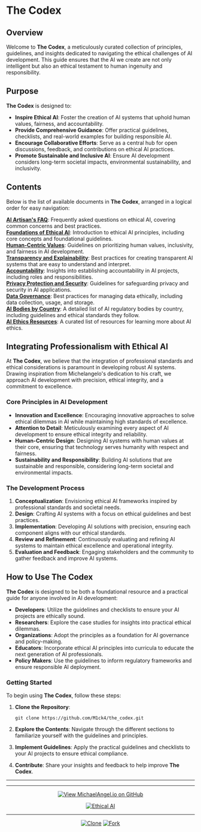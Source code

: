 # The Codex

## Overview

Welcome to **The Codex**, a meticulously curated collection of principles, guidelines, and insights dedicated to navigating the ethical challenges of AI development. 
This guide ensures that the AI we create are not only intelligent but also an ethical testament to human ingenuity and responsibility.

## Purpose

**The Codex** is designed to:
- **Inspire Ethical AI**: Foster the creation of AI systems that uphold human values, fairness, and accountability.
- **Provide Comprehensive Guidance**: Offer practical guidelines, checklists, and real-world examples for building responsible AI.
- **Encourage Collaborative Efforts**: Serve as a central hub for open discussions, feedback, and contributions on ethical AI practices.
- **Promote Sustainable and Inclusive AI**: Ensure AI development considers long-term societal impacts, environmental sustainability, and inclusivity.

## Contents

Below is the list of available documents in **The Codex**, arranged in a logical order for easy navigation:

**[AI Artisan's FAQ](./AI_Artisians_FAQ.md)**: Frequently asked questions on ethical AI, covering common concerns and best practices.  
**[Foundations of Ethical AI](./Foundations_of_Ethical_AI.md)**: Introduction to ethical AI principles, including core concepts and foundational guidelines.    
**[Human-Centric Values](./Human-Centric_Values.md)**: Guidelines on prioritizing human values, inclusivity, and fairness in AI development.    
**[Transparency and Explainability](./Transparency_and_Explainability.md)**: Best practices for creating transparent AI systems that are easy to understand and interpret.  
**[Accountability](./Accountability.md)**: Insights into establishing accountability in AI projects, including roles and responsibilities.  
**[Privacy Protection and Security](./Privacy_Protection_and_Security.md)**: Guidelines for safeguarding privacy and security in AI applications.  
**[Data Governance](.Data_Governance.md)**: Best practices for managing data ethically, including data collection, usage, and storage.    
**[AI Bodies by Country](./AI_Bodies_by_Country.md)**: A detailed list of AI regulatory bodies by country, including guidelines and ethical standards they follow.  
**[AI Ethics Resources](./AI_Ethics_Resources.md)**: A curated list of resources for learning more about AI ethics. 


## Integrating Professionalism with Ethical AI

At **The Codex**, we believe that the integration of professional standards and ethical considerations is paramount in developing robust AI systems. Drawing inspiration from Michelangelo's dedication to his craft, we approach AI development with precision, ethical integrity, and a commitment to excellence.

### Core Principles in AI Development

- **Innovation and Excellence**: Encouraging innovative approaches to solve ethical dilemmas in AI while maintaining high standards of excellence.
- **Attention to Detail**: Meticulously examining every aspect of AI development to ensure ethical integrity and reliability.
- **Human-Centric Design**: Designing AI systems with human values at their core, ensuring that technology serves humanity with respect and fairness.
- **Sustainability and Responsibility**: Building AI solutions that are sustainable and responsible, considering long-term societal and environmental impacts.

### The Development Process

1. **Conceptualization**: Envisioning ethical AI frameworks inspired by professional standards and societal needs.
2. **Design**: Crafting AI systems with a focus on ethical guidelines and best practices.
3. **Implementation**: Developing AI solutions with precision, ensuring each component aligns with our ethical standards.
4. **Review and Refinement**: Continuously evaluating and refining AI systems to maintain ethical excellence and operational integrity.
5. **Evaluation and Feedback**: Engaging stakeholders and the community to gather feedback and improve AI systems.

## How to Use The Codex

**The Codex** is designed to be both a foundational resource and a practical guide for anyone involved in AI development:
- **Developers**: Utilize the guidelines and checklists to ensure your AI projects are ethically sound.
- **Researchers**: Explore the case studies for insights into practical ethical dilemmas.
- **Organizations**: Adopt the principles as a foundation for AI governance and policy-making.
- **Educators**: Incorporate ethical AI principles into curricula to educate the next generation of AI professionals.
- **Policy Makers**: Use the guidelines to inform regulatory frameworks and ensure responsible AI deployment.

### Getting Started

To begin using **The Codex**, follow these steps:
1. **Clone the Repository**: 
   
       git clone https://github.com/M1ck4/the_codex.git
 
2. **Explore the Contents**: Navigate through the different sections to familiarize yourself with the guidelines and principles.
3. **Implement Guidelines**: Apply the practical guidelines and checklists to your AI projects to ensure ethical compliance.
4. **Contribute**: Share your insights and feedback to help improve **The Codex**.

---

<div align="center">

---

[![View MichaelAngel.io on GitHub](https://img.shields.io/badge/GitHub-View%20MichaelAngel.io-blue?logo=github)](https://github.com/M1ck4/MichaelAngel.io)

[![Ethical AI](https://img.shields.io/badge/Ethical%20AI-Priority-orange.svg)](https://www.ibm.com/topics/ai-ethics) 

---

[![Clone](https://img.shields.io/badge/Clone-GitHub-blue?logo=github&style=flat-square)](https://github.com/M1ck4/MichaelAngel.io.git)
[![Fork](https://img.shields.io/badge/Fork-GitHub-blue?logo=github&style=flat-square)](https://github.com/M1ck4/MichaelAngel.io/fork)
</div>
